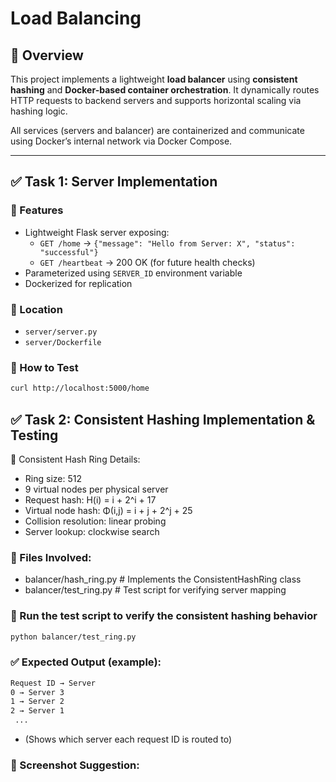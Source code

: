 # Load Balancing

## 📌 Overview

This project implements a lightweight **load balancer** using **consistent hashing** and **Docker-based container orchestration**. It dynamically routes HTTP requests to backend servers and supports horizontal scaling via hashing logic.

All services (servers and balancer) are containerized and communicate using Docker’s internal network via Docker Compose.

---

## ✅ Task 1: Server Implementation

### 🔨 Features

- Lightweight Flask server exposing:
  - `GET /home` → `{"message": "Hello from Server: X", "status": "successful"}`
  - `GET /heartbeat` → 200 OK (for future health checks)
- Parameterized using `SERVER_ID` environment variable
- Dockerized for replication

### 📂 Location

- `server/server.py`
- `server/Dockerfile`

### 🧪 How to Test

```bash
curl http://localhost:5000/home
```


## ✅ Task 2: Consistent Hashing Implementation & Testing

🔹 Consistent Hash Ring Details:
 - Ring size: 512
 - 9 virtual nodes per physical server
 - Request hash:      H(i)  = i + 2^i + 17
 - Virtual node hash: Φ(i,j) = i + j + 2^j + 25
 - Collision resolution: linear probing
 - Server lookup: clockwise search

### 🔹 Files Involved:
 - balancer/hash_ring.py       # Implements the ConsistentHashRing class
 - balancer/test_ring.py       # Test script for verifying server mapping

### 🧪 Run the test script to verify the consistent hashing behavior
```bash
python balancer/test_ring.py
```

### ✅ Expected Output (example):
```bash
Request ID → Server
0 → Server 3
1 → Server 2
2 → Server 1
 ...
```
- (Shows which server each request ID is routed to)

### 📸 Screenshot Suggestion:

